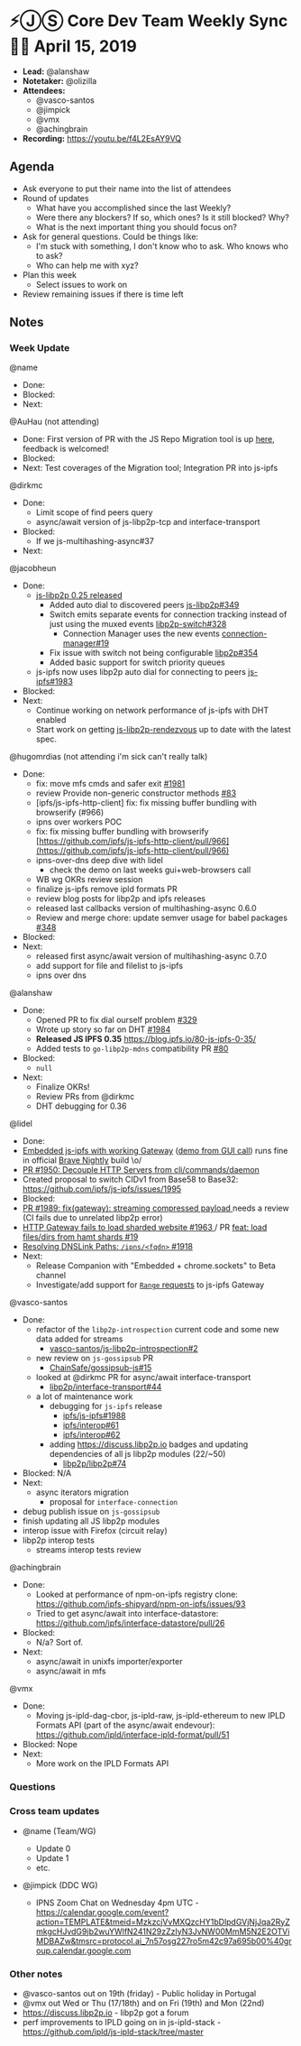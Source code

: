 # ⚡️ⒿⓈ Core Dev Team Weekly Sync 🙌🏽 April 15, 2019

- **Lead:** @alanshaw
- **Notetaker:** @olizilla
- **Attendees:**
  - @vasco-santos
  - @jimpick
  - @vmx
  - @achingbrain
- **Recording:** https://youtu.be/f4L2EsAY9VQ

## Agenda

- Ask everyone to put their name into the list of attendees
- Round of updates
  - What have you accomplished since the last Weekly?
  - Were there any blockers? If so, which ones? Is it still blocked? Why?
  - What is the next important thing you should focus on?
- Ask for general questions. Could be things like:
  - I'm stuck with something, I don't know who to ask. Who knows who to ask?
  - Who can help me with xyz?
- Plan this week
  - Select issues to work on
- Review remaining issues if there is time left

## Notes

### Week Update

@name
- Done:
- Blocked:
- Next:



@AuHau (not attending)
- Done: First version of PR with the JS Repo Migration tool is up [here](https://github.com/AuHau/js-ipfs-repo-migrations/pull/1), feedback is welcomed!
- Blocked:
- Next: Test coverages of the Migration tool; Integration PR into js-ipfs

@dirkmc
- Done:
  - Limit scope of find peers query
  - async/await version of js-libp2p-tcp and interface-transport
- Blocked:
  - If we  js-multihashing-async#37
- Next:

@jacobheun
- Done:
  - [js-libp2p 0.25 released](https://github.com/libp2p/js-libp2p/releases/tag/v0.25.0)
    - Added auto dial to discovered peers [js-libp2p#349](https://github.com/libp2p/js-libp2p/pull/349)
    - Switch emits separate events for connection tracking instead of just using the muxed events [libp2p-switch#328](https://github.com/libp2p/js-libp2p-switch/pull/328)
      - Connection Manager uses the new events [connection-manager#19](https://github.com/libp2p/js-libp2p-connection-manager/pull/19)
    - Fix issue with switch not being configurable [libp2p#354](https://github.com/libp2p/js-libp2p/pull/354)
    - Added basic support for switch priority queues
  - js-ipfs now uses libp2p auto dial for connecting to peers [js-ipfs#1983](https://github.com/ipfs/js-ipfs/pull/1983)
- Blocked:
- Next:
  - Continue working on network performance of js-ipfs with DHT enabled
  - Start work on getting [js-libp2p-rendezvous](https://github.com/libp2p/js-libp2p-rendezvous) up to date with the latest spec.

@hugomrdias (not attending i'm sick can't really talk)
- Done:
  - fix: move mfs cmds and safer exit [#1981](https://github.com/ipfs/js-ipfs/pull/1981)
  - review Provide non-generic constructor methods [#83](https://github.com/multiformats/js-cid/issues/83)
  - [ipfs/js-ipfs-http-client] fix: fix missing buffer bundling with browserify (#966)
  - ipns over workers POC
  - fix: fix missing buffer bundling with browserify  [https://github.com/ipfs/js-ipfs-http-client/pull/966](https://github.com/ipfs/js-ipfs-http-client/pull/966)
  - ipns-over-dns deep dive with lidel
    - check the demo on last weeks gui+web-browsers call
  - WB wg OKRs review session
  - finalize js-ipfs remove ipld formats PR
  - review blog posts for libp2p and ipfs releases
  - released last callbacks version of multihashing-async 0.6.0  
  - Review and merge chore: update semver usage for babel packages [#348](https://github.com/ipfs/aegir/pull/348)
- Blocked:
- Next:
  - released first async/await version of multihashing-async 0.7.0
  - add support for file and filelist to js-ipfs
  - ipns over dns 

@alanshaw
- Done:
    - Opened PR to fix dial ourself problem [#329](https://github.com/libp2p/js-libp2p-switch/pull/329)
    - Wrote up story so far on DHT [#1984](https://github.com/ipfs/js-ipfs/issues/1984)
    - **Released JS IPFS 0.35** https://blog.ipfs.io/80-js-ipfs-0-35/
    - Added tests to `go-libp2p-mdns` compatibility PR [#80](https://github.com/libp2p/js-libp2p-mdns/pull/80)
- Blocked:
    - `null`
- Next:
    - Finalize OKRs!
    - Review PRs from @dirkmc
    - DHT debugging for 0.36
    
@lidel
- Done:
 - [Embedded js-ipfs with working Gateway](https://github.com/ipfs-shipyard/ipfs-companion/issues/664#issuecomment-481697875) ([demo from GUI call](https://youtu.be/JG0no-7BRRI?list=PLuhRWgmPaHtRIXVTy_ngBwvsXvWw10mR8&t=236)) runs fine in official [Brave Nightly](https://github.com/brave/brave-browser/releases/tag/v0.65.54) build \o/
 - [PR #1950: Decouple HTTP Servers from cli/commands/daemon](https://github.com/ipfs/js-ipfs/pull/1950) 
 - Created proposal to switch CIDv1 from Base58 to Base32: https://github.com/ipfs/js-ipfs/issues/1995
- Blocked:
 - [PR #1989:  fix(gateway): streaming compressed payload ](https://github.com/ipfs/js-ipfs/pull/1989) needs a review  (CI fails due to unrelated libp2p  error)
 - [ HTTP Gateway fails to load sharded website #1963 ](https://github.com/ipfs/js-ipfs/issues/1963) / PR [feat: load files/dirs from hamt shards #19](https://github.com/ipfs/js-ipfs-http-response/pull/19)
 - [Resolving DNSLink Paths: `/ipns/<fqdn>` #1918](https://github.com/ipfs/js-ipfs/issues/1918)
- Next:
  - Release Companion with "Embedded + chrome.sockets" to Beta channel
  - Investigate/add support for [`Range` requests](https://developer.mozilla.org/en-US/docs/Web/HTTP/Range_requests) to js-ipfs Gateway

@vasco-santos
- Done:
  - refactor of the `libp2p-introspection` current code and some new data added for streams
    - [vasco-santos/js-libp2p-introspection#2](https://github.com/vasco-santos/js-libp2p-introspection/pull/2)
  - new review on `js-gossipsub` PR
    - [ChainSafe/gossipsub-js#15](https://github.com/ChainSafe/gossipsub-js/pull/15)
  - looked at @dirkmc PR for async/await interface-transport
    - [libp2p/interface-transport#44](https://github.com/libp2p/interface-transport/pull/44)
  - a lot of maintenance work
    - debugging for `js-ipfs` release
      - [ipfs/js-ipfs#1988](https://github.com/ipfs/js-ipfs/pull/1988)
      - [ipfs/interop#61](https://github.com/ipfs/interop/pull/61)
      - [ipfs/interop#62](https://github.com/ipfs/interop/pull/62)
    - adding https://discuss.libp2p.io badges and updating dependencies of all js libp2p modules (22/~50)
      - [libp2p/libp2p#74](https://github.com/libp2p/libp2p/issues/74)
- Blocked: N/A
- Next:
  - async iterators migration
    - proposal for `interface-connection`
 - debug publish issue on `js-gossipsub`
 - finish updating all JS libp2p modules
 - interop issue with Firefox (circuit relay)
 - libp2p interop tests
    - streams interop tests review

@achingbrain
- Done:
  - Looked at performance of npm-on-ipfs registry clone: https://github.com/ipfs-shipyard/npm-on-ipfs/issues/93
  - Tried to get async/await into interface-datastore: https://github.com/ipfs/interface-datastore/pull/26
- Blocked:
  - N/a?  Sort of.
- Next:
  - async/await in unixfs importer/exporter
  - async/await in mfs


@vmx
 - Done:
   - Moving js-ipld-dag-cbor, js-ipld-raw, js-ipld-ethereum to new IPLD Formats API (part of the async/await endevour): https://github.com/ipld/interface-ipld-format/pull/51 
 - Blocked: Nope
 - Next:
   - More work on the IPLD Formats API


### Questions

### Cross team updates

- @name (Team/WG)
  - Update 0
  - Update 1
  - etc.

- @jimpick (DDC WG)
  - IPNS Zoom Chat on Wednesday 4pm UTC - https://calendar.google.com/event?action=TEMPLATE&tmeid=MzkzcjVvMXQzcHY1bDlpdGVjNjJqa2RyZmkgcHJvdG9jb2wuYWlfN241N29zZzIyN3JvNW00MmM5N2E2OTViMDBAZw&tmsrc=protocol.ai_7n57osg227ro5m42c97a695b00%40group.calendar.google.com

### Other notes

<!-- After each call, the notetaker submits a PR to ipfs/team-mgmt to store the notes on the meeting-notes folder -->

- @vasco-santos out on 19th (friday) - Public holiday in Portugal
- @vmx out Wed or Thu (17/18th) and on Fri (19th) and Mon (22nd)
- https://discuss.libp2p.io - libp2p got a forum
- perf improvements to IPLD going on in js-ipld-stack - https://github.com/ipld/js-ipld-stack/tree/master


